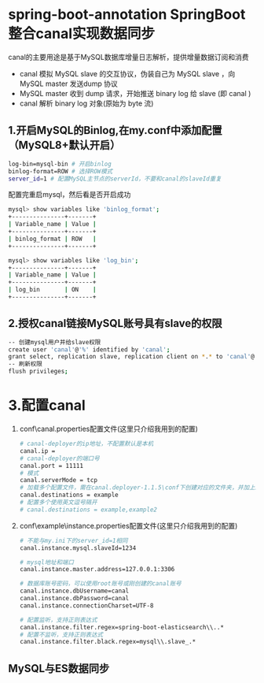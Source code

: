 # spring-boot-annotation SpringBoot整合canal实现数据同步
canal的主要用途是基于MySQL数据库增量日志解析，提供增量数据订阅和消费
* canal 模拟 MySQL slave 的交互协议，伪装自己为 MySQL slave ，向 MySQL master 发送dump 协议
* MySQL master 收到 dump 请求，开始推送 binary log 给 slave (即 canal )
* canal 解析 binary log 对象(原始为 byte 流)

## 1.开启MySQL的Binlog,在my.conf中添加配置（MySQL8+默认开启）
```bash
log-bin=mysql-bin # 开启binlog
binlog-format=ROW # 选择ROW模式
server_id=1 # 配置MySQL主节点的serverId，不要和canal的slaveId重复
```
配置完重启mysql，然后看是否开启成功
```bash
mysql> show variables like 'binlog_format';
+---------------+-------+
| Variable_name | Value |
+---------------+-------+
| binlog_format | ROW   |
+---------------+-------+

mysql> show variables like 'log_bin';
+---------------+-------+
| Variable_name | Value |
+---------------+-------+
| log_bin       | ON    |
+---------------+-------+
```

## 2.授权canal链接MySQL账号具有slave的权限
```bash
-- 创建mysql用户并给slave权限
create user 'canal'@'%' identified by 'canal'; 
grant select, replication slave, replication client on *.* to 'canal'@'%';
-- 刷新权限
flush privileges;
```

# 3.配置canal
1. conf\canal.properties配置文件(这里只介绍我用到的配置)
    ```bash
    # canal-deployer的ip地址，不配置默认是本机
    canal.ip =
    # canal-deployer的端口号
    canal.port = 11111
    # 模式
    canal.serverMode = tcp
    # 加载多个配置文件，需在canal.deployer-1.1.5\conf下创建对应的文件夹，并加上instance.properties配置文件
    canal.destinations = example
    # 配置多个使用英文逗号隔开
    # canal.destinations = example,example2
    ```
2. conf\example\instance.properties配置文件(这里只介绍我用到的配置)
    ```bash
   # 不能与my.ini下的server_id=1相同
   canal.instance.mysql.slaveId=1234
   
   # mysql地址和端口
   canal.instance.master.address=127.0.0.1:3306
   
   # 数据库账号密码，可以使用root账号或刚创建的canal账号
   canal.instance.dbUsername=canal
   canal.instance.dbPassword=canal
   canal.instance.connectionCharset=UTF-8
   
   # 配置监听，支持正则表达式
   canal.instance.filter.regex=spring-boot-elasticsearch\\..*
   # 配置不监听，支持正则表达式
   canal.instance.filter.black.regex=mysql\\.slave_.*
    ```

## MySQL与ES数据同步